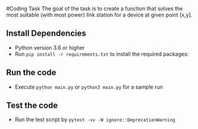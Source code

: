 #Coding Task
The goal of the task is to create a function that solves the most suitable (with most power) link station for a device at
given point [x,y].

## Install Dependencies
- Python version 3.6 or higher
- Run ```pip install -r requirements.txt``` to install the required packages:

## Run the code
- Execute ```python main.py``` or ```python3 main.py``` for a sample run

## Test the code
- Run the test script by ```pytest -vv -W ignore::DeprecationWarning```
